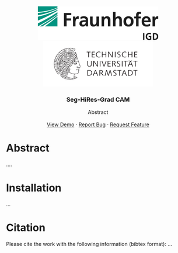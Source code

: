 <br />
<div align="center">
  <a href="https://github.com">
    <img src="readme_images/IGD.jpg" alt="Logo" width="330" height="92">
  </a>
  <br />
  <a href="https://github.com">
    <img src="readme_images/TUDA.png" alt="Logo" width="300" height="124">
  </a>

  <h3 align="center">Seg-HiRes-Grad CAM</h3>

  <p align="center">
    Abstract
    <br />
    <br />
    <a href="https://github.com/">View Demo</a>
    ·
    <a href="https://github.com/">Report Bug</a>
    ·
    <a href="https://github.com/">Request Feature</a>
  </p>
</div>


# Abstract
....


# Installation
...

# Citation
Please cite the work with the following information (bibtex format):
...
